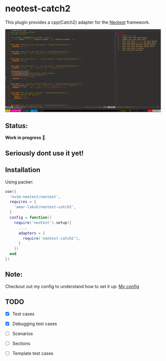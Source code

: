 # neotest-catch2
This plugin provides a cpp(Catch2) adapter for the [Neotest](https://github.com/rcarriga/neotest) framework.


[![Demo](./demo.png)](./demo.png)

## Status:

**Work in progress 🚧**.

## Seriously dont use it yet!

## Installation

Using packer:

```lua
use({
  'nvim-neotest/neotest',
  requires = {
    'amar-laksh/neotest-catch2',
  }
  config = function()
    require('neotest').setup({
      ...,
      adapters = {
        require('neotest-catch2'),
      }
    })
  end
})
```
## Note:
Checkout out my config to understand how to set it up: [My config](https://github.com/amar-laksh/neovim-config/blob/main/lua/plugins/nvim-test.lua#L31)

## TODO

- [x] Test cases
- [x] Debugging test cases
- [ ]  Scenarios
- [ ]  Sections
- [ ]  Template test cases

